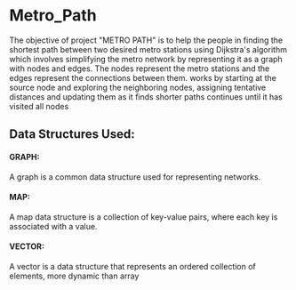 # Metro_Path

The objective of project "METRO PATH" is to help the people in finding the shortest path between two desired metro stations using Dijkstra's algorithm which involves simplifying the metro network by representing it as a graph with nodes and edges. The nodes represent the metro stations and the edges represent the connections between them. works by starting at the source node and exploring the neighboring nodes, assigning tentative distances and updating them as it finds shorter paths  continues until it has visited all nodes

## Data Structures Used: 
#### GRAPH: 
A graph is a common data structure used for representing networks.
#### MAP: 
A map data structure is a collection of key-value pairs, where each key is associated with a value.
#### VECTOR: 
A vector is a data structure that represents an ordered collection of elements, more dynamic than array 
